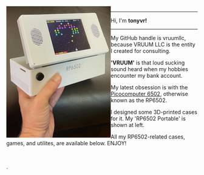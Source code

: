 <img src="rp6502.png" align="left" width="275px"/>

-----------

Hi, I'm **tonyvr!**


-----------

My GitHub handle is vruumllc, because VRUUM LLC is the entity I created for consulting.

**'VRUUM'** is that loud sucking sound heard when my hobbies encounter my bank account.

My latest obsession is with the [Picocomputer 6502](https://picocomputer.github.io/), otherwise known as the RP6502.

I designed some 3D-printed cases for it. My 'RP6502 Portable' is shown at left.

All my RP6502-related  cases, games, and utilites, are available below. ENJOY!

<br clear="left"/>

.
